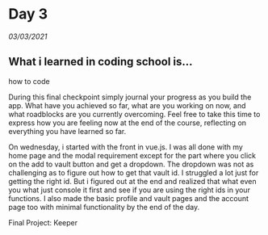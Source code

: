 # Day 3
_03/03/2021_

## What i learned in coding school is...
how to code

During this final checkpoint simply journal your progress as you build the app. What have you achieved so far, what are you working on now, and what roadblocks are you currently overcoming. Feel free to take this time to express how you are feeling now at the end of the course, reflecting on everything you have learned so far.

On wednesday, i started with the front in vue.js. I was all done with my home page and the modal requirement except for the part where you click on the add to vault button and get a dropdown. The dropdown was not as challenging as to figure out how to get that vault id. I struggled a lot just for getting the right id. But i figured out at the end and realized that what even you what just console it first and see if you are using the right ids in your functions. I also made the basic profile and vault pages and the account page too with minimal functionality by the end of the day.

Final Project: Keeper
